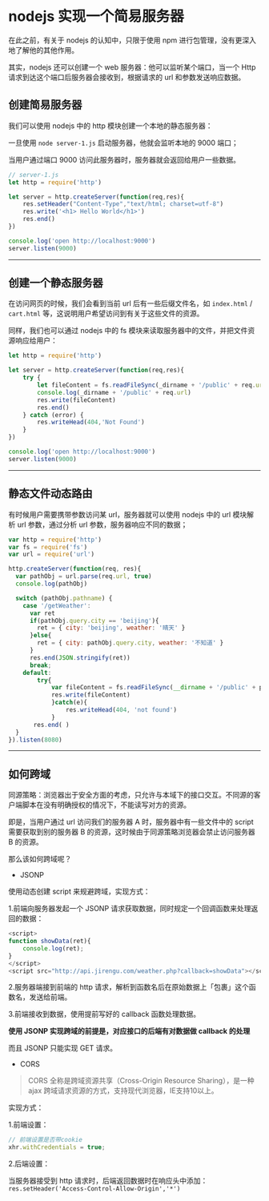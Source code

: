 # nodejs 实现一个简易服务器

在此之前，有关于 nodejs 的认知中，只限于使用 npm 进行包管理，没有更深入地了解他的其他作用。

其实，nodejs 还可以创建一个 web 服务器：他可以监听某个端口，当一个 Http 请求到达这个端口后服务器会接收到，根据请求的 url 和参数发送响应数据。

## 创建简易服务器

我们可以使用 nodejs 中的 http 模块创建一个本地的静态服务器：

一旦使用 `node server-1.js` 启动服务器，他就会监听本地的 9000 端口；

当用户通过端口 9000 访问此服务器时，服务器就会返回给用户一些数据。

```javascript
// server-1.js
let http = require('http')

let server = http.createServer(function(req,res){
    res.setHeader("Content-Type","text/html; charset=utf-8")
    res.write('<h1> Hello World</h1>')
    res.end()
})

console.log('open http://localhost:9000')
server.listen(9000)
```

---

## 创建一个静态服务器

在访问网页的时候，我们会看到当前 url 后有一些后缀文件名，如 `index.html` / `cart.html` 等，这说明用户希望访问到有关于这些文件的资源。

同样，我们也可以通过 nodejs 中的 fs 模块来读取服务器中的文件，并把文件资源响应给用户：

```javascript
let http = require('http')

let server = http.createServer(function(req,res){
    try {
        let fileContent = fs.readFileSync(_dirname + '/public' + req.url)
        console.log(_dirname + '/public' + req.url)
        res.write(fileContent)
        res.end()
    } catch (error) {
        res.writeHead(404,'Not Found')
    }
})

console.log('open http://localhost:9000')
server.listen(9000)
```

---

## 静态文件动态路由

有时候用户需要携带参数访问某 url，服务器就可以使用 nodejs 中的 url 模块解析 url 参数，通过分析 url 参数，服务器响应不同的数据；

```javascript
var http = require('http')
var fs = require('fs')
var url = require('url')

http.createServer(function(req, res){
  var pathObj = url.parse(req.url, true)
  console.log(pathObj)

  switch (pathObj.pathname) {
    case '/getWeather':
      var ret
      if(pathObj.query.city == 'beijing'){
        ret = { city: 'beijing', weather: '晴天' }
      }else{
        ret = { city: pathObj.query.city, weather: '不知道' }
      }
      res.end(JSON.stringify(ret))
      break;
    default:
        try{
            var fileContent = fs.readFileSync(__dirname + '/public' + pathObj.pathnamel)
            res.write(fileContent)
            }catch(e){
                res.writeHead(404, 'not found')
            }
       res.end( )
  }
}).listen(8080)
```

---

## 如何跨域

同源策略：浏览器出于安全方面的考虑，只允许与本域下的接口交互。不同源的客户端脚本在没有明确授权的情况下，不能读写对方的资源。

即是，当用户通过 url 访问我们的服务器 A 时，服务器中有一些文件中的 script 需要获取到别的服务器 B 的资源，这时候由于同源策略浏览器会禁止访问服务器 B 的资源。

那么该如何跨域呢？

- JSONP

使用动态创建 script 来规避跨域，实现方式：

1.前端向服务器发起一个 JSONP 请求获取数据，同时规定一个回调函数来处理返回的数据：

```javascript
<script>
function showData(ret){
    console.log(ret);
}
</script>
<script src="http://api.jirengu.com/weather.php?callback=showData"></script>
```

2.服务器端接到前端的 http 请求，解析到函数名后在原始数据上「包裹」这个函数名，发送给前端。

3.前端接收到数据，使用提前写好的 callback 函数处理数据。

**使用 JSONP 实现跨域的前提是，对应接口的后端有对数据做 callback 的处理**

而且 JSONP 只能实现 GET 请求。

- CORS

>CORS 全称是跨域资源共享（Cross-Origin Resource Sharing），是一种 ajax 跨域请求资源的方式，支持现代浏览器，IE支持10以上。

实现方式：

1.前端设置：

```javascript
// 前端设置是否带cookie
xhr.withCredentials = true;
```

2.后端设置：

当服务器接受到 http 请求时，后端返回数据时在响应头中添加：`res.setHeader('Access-Control-Allow-Origin','*')`